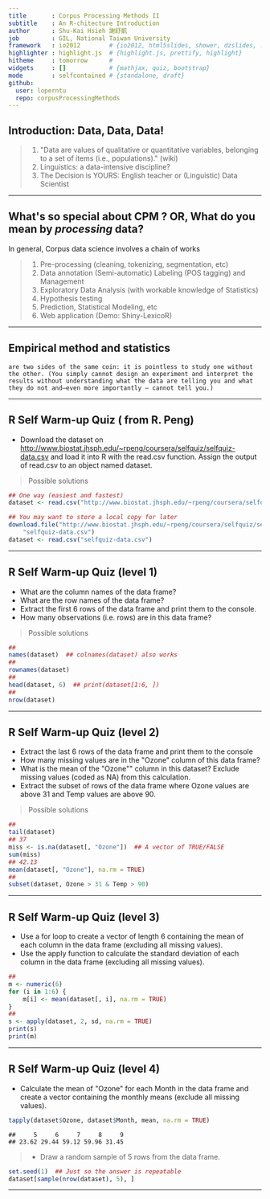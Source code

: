 ```yaml
---
title       : Corpus Processing Methods II
subtitle    : An R-chitecture Introduction
author      : Shu-Kai Hsieh 謝舒凱
job         : GIL, National Taiwan University
framework   : io2012        # {io2012, html5slides, shower, dzslides, ...}
highlighter : highlight.js  # {highlight.js, prettify, highlight}
hitheme     : tomorrow      # 
widgets     : []            # {mathjax, quiz, bootstrap}
mode        : selfcontained # {standalone, draft}
github:
  user: loperntu
  repo: corpusProcessingMethods
---
```


## Introduction: Data, Data, Data!

> 1. "Data are values of qualitative or quantitative variables, belonging to a set of items (i.e., populations)." (wiki)
> 2. Linguistics: a data-intensive discipline? 
> 3. The Decision is YOURS: English teacher or (Linguistic) Data Scientist

--- 

## What's so special about CPM ? OR, What do you mean by *processing* data? 

In general, Corpus data science involves a chain of works

> 1. Pre-processing (cleaning, tokenizing, segmentation, etc)
> 2. Data annotation (Semi-automatic) Labeling (POS tagging) and Management
> 3. Exploratory Data Analysis (with workable knowledge of Statistics)
> 4. Hypothesis testing
> 5. Prediction, Statistical Modeling, etc
> 6. Web application (Demo: Shiny-LexicoR) 

---

## **Empirical method and statistics**

```
are two sides of the same coin: it is pointless to study one without the other. (You simply cannot design an experiment and interpret the results without understanding what the data are telling you and what they do not and–even more importantly – cannot tell you.)
```
---


## R Self Warm-up Quiz ( from R. Peng)

- Download the dataset on http://www.biostat.jhsph.edu/~rpeng/coursera/selfquiz/selfquiz-data.csv and load it into R with the read.csv function. Assign the output of read.csv to an object named dataset. 

> Possible solutions 




```r
## One way (easiest and fastest)
dataset <- read.csv("http://www.biostat.jhsph.edu/~rpeng/coursera/selfquiz/selfquiz-data.csv")

## You may want to store a local copy for later
download.file("http://www.biostat.jhsph.edu/~rpeng/coursera/selfquiz/selfquiz-data.csv", 
    "selfquiz-data.csv")
dataset <- read.csv("selfquiz-data.csv")
```




---

## R Self Warm-up Quiz (level 1)

- What are the column names of the data frame?
- What are the row names of the data frame?
- Extract the first 6 rows of the data frame and print them to the console.
- How many observations (i.e. rows) are in this data frame?

> Possible solutions 



```r
##
names(dataset)  ## colnames(dataset) also works
##
rownames(dataset)
##
head(dataset, 6)  ## print(dataset[1:6, ])
##
nrow(dataset)
```




---

## R Self Warm-up Quiz (level 2)

- Extract the last 6 rows of the data frame and print them to the console
- How many missing values are in the "Ozone" column of this data frame?
- What is the mean of the "Ozone"" column in this dataset? Exclude missing
values (coded as NA) from this calculation.
- Extract the subset of rows of the data frame where Ozone values are above
31 and Temp values are above 90.


> Possible solutions 



```r
##
tail(dataset)
## 37
miss <- is.na(dataset[, "Ozone"])  ## A vector of TRUE/FALSE
sum(miss)
## 42.13
mean(dataset[, "Ozone"], na.rm = TRUE)
##
subset(dataset, Ozone > 31 & Temp > 90)
```




---

## R Self Warm-up Quiz (level 3)

- Use a for loop to create a vector of length 6 containing the mean of each
column in the data frame (excluding all missing values).
- Use the apply function to calculate the standard deviation of each column
in the data frame (excluding all missing values).




```r
##
m <- numeric(6)
for (i in 1:6) {
    m[i] <- mean(dataset[, i], na.rm = TRUE)
}
##
s <- apply(dataset, 2, sd, na.rm = TRUE)
print(s)
print(m)
```




---

## R Self Warm-up Quiz (level 4)

- Calculate the mean of "Ozone" for each Month in the data frame and
create a vector containing the monthly means (exclude all missing values).




```r
tapply(dataset$Ozone, dataset$Month, mean, na.rm = TRUE)
```

```
##     5     6     7     8     9 
## 23.62 29.44 59.12 59.96 31.45 
```




> - Draw a random sample of 5 rows from the data frame.



```r
set.seed(1)  ## Just so the answer is repeatable
dataset[sample(nrow(dataset), 5), ]
```




---



